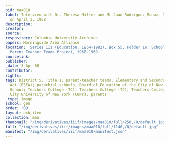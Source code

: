```yaml
---
pid: maa010
label: Interview with Dr. Theresa Miller and Mr Juan Rodriguez_Munoz, District 5,
  on April 3, 1968
description:
creator:
source:
respository: Columbia University Archives
papers: Morningside Area Alliance
location: 'Series III (Education, 1954-1982), Box 55, Folder 16: School District 5:
  Parent Teacher Teams Project, 1968-1969 '
sourcelink:
publisher:
_date: 3-Apr-68
contributor:
rights:
tags: District 5; Title 1; parent-teacher teams; Elementary and Secondary Education
  Act (ESEA); parochial schools; Board of Education of the City of New York; Ascension
  School; Teachers College (TC); Teachers College (TC); Teachers College (TC); community;
  City University of New York (CUNY); parents                          ;
_type: image
school: gen
order: '09'
layout: exh_item
collection: maa
thumbnail: "/img/derivatives/iiif/images/maa010/full/250,/0/default.jpg"
full: "/img/derivatives/iiif/images/maa010/full/1140,/0/default.jpg"
manifest: "/img/derivatives/iiif/maa010/manifest.json"
---
```

